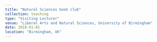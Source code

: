 ```yaml
---
title: "Natural Sciences book club"
collection: teaching
type: "Visiting Lecturer"
venue: "Liberal Arts and Natural Sciences, University of Birmingham"
date: 2018-01-01
location: "Birmingham, UK"
---
```

